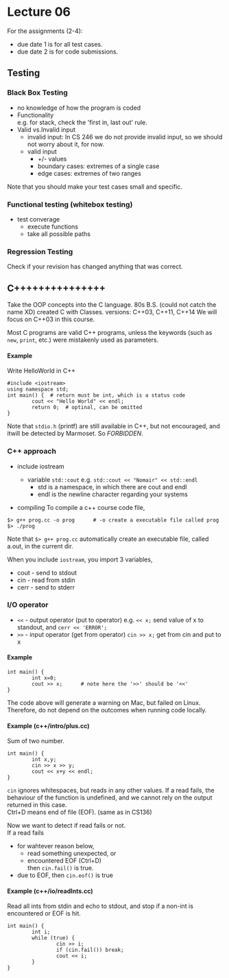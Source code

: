 # Lecture 06

For the assignments (2-4): 
* due date 1 is for all test cases.  
* due date 2 is for code submissions.

## Testing 
### Black Box Testing
- no knowledge of how the program is coded
- Functionality  
	e.g. for stack, check the 'first in, last out' rule.  
- Valid vs.Invalid input
	* invalid input: In CS 246 we do not provide invalid input, so we should not worry about it, for now. 
	* valid input
		* +/- values
		* boundary cases: extremes of a single case
		* edge cases: extremes of two ranges

Note that you should make your test cases small and specific.

### Functional testing (whitebox testing)
* test converage 
	* execute functions
	* take all possible paths

### Regression Testing
Check if your revision has changed anything that was correct.


## C+++++++++++++++
Take the OOP concepts into the C language. 
80s B.S. (could not catch the name XD) created C with Classes.
versions: C++03, C++11, C++14
We will focus on C++03 in this course.

Most C programs are valid C++ programs, unless the keywords (such as `new`, `print`, etc.) 
were mistakenly used as parameters.

#### Example
Write HelloWorld in C++  
```
#include <iostream>
using namespace std;
int main() {  # return must be int, which is a status code
		cout << "Hello World" << endl;
		return 0;  # optinal, can be omitted 
}
```

Note that `stdio.h` (printf) are still available in C++, but not encouraged, 
and itwill be detected by Marmoset. So _FORBIDDEN_.

### C++ approach  
* include iostream
	* variable  `std::cout`
	  e.g. `std::cout << "Nomair" << std::endl`  
		* std is a namespace, in which there are cout and endl
		* endl is the newline character regarding your systems

* compiling
To compile a c++ course code file,  
```
$> g++ prog.cc -o prog		# -o create a executable file called prog
$> ./prog
```

Note that `$> g++ prog.cc` automatically create an executable file, called 
a.out, in the current dir.

When you include `iostream`, you import 3 variables, 
* cout - send to stdout
* cin - read from stdin
* cerr - send to stderr

### I/O operator
* `<<` - output operator (put to operator)
	e.g. `<< x;` send value of x to standout, and
	`cerr << 'ERROR';`
* `>>` - input operator (get from operator)
	`cin >> x;` get from cin and put to x

#### Example

```
int main() {
		int x=0;
		cout >> x;		# note here the '>>' should be '<<'
}
```

The code above will generate a warning on Mac, but failed on Linux.   
Therefore, do not depend on the outcomes when running code locally.

#### Example (c++/intro/plus.cc)
Sum of two number.
```
int main() {
		int x,y;
		cin >> x >> y;
		cout << x+y << endl;
}
```

`cin` ignores whitespaces, but reads in any other values.
If a read fails, the behaviour of the function is undefined, and we cannot
rely on the output returned in this case.   
Ctrl+D means end of file (EOF). (same as in CS136)

Now we want to detect if read fails or not.  
If a read fails  
* for wahtever reason below, 
	* read something unexpected, or
	* encountered EOF (Ctrl+D)   
	then `cin.fail()` is true.
* due to EOF, then `cin.eof()` is true

#### Example  (c++/io/readInts.cc)
Read all ints from stdin and echo to stdout, and stop if a non-int is encountered or EOF is hit.

```
int main() {
		int i;
		while (true) {
				cin >> i;
				if (cin.fail()) break;
				cout << i;
		}
}
```

